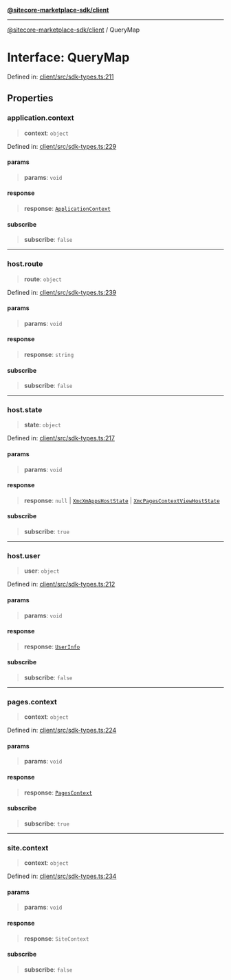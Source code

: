 [**@sitecore-marketplace-sdk/client**](../README.md)

***

[@sitecore-marketplace-sdk/client](../README.md) / QueryMap

# Interface: QueryMap

Defined in: [client/src/sdk-types.ts:211](https://github.com/Sitecore/marketplace-sdk/blob/893df143248e67d8c66e942a96045542130259a0/packages/client/src/sdk-types.ts#L211)

## Properties

### application.context

> **context**: `object`

Defined in: [client/src/sdk-types.ts:229](https://github.com/Sitecore/marketplace-sdk/blob/893df143248e67d8c66e942a96045542130259a0/packages/client/src/sdk-types.ts#L229)

#### params

> **params**: `void`

#### response

> **response**: [`ApplicationContext`](ApplicationContext.md)

#### subscribe

> **subscribe**: `false`

***

### host.route

> **route**: `object`

Defined in: [client/src/sdk-types.ts:239](https://github.com/Sitecore/marketplace-sdk/blob/893df143248e67d8c66e942a96045542130259a0/packages/client/src/sdk-types.ts#L239)

#### params

> **params**: `void`

#### response

> **response**: `string`

#### subscribe

> **subscribe**: `false`

***

### host.state

> **state**: `object`

Defined in: [client/src/sdk-types.ts:217](https://github.com/Sitecore/marketplace-sdk/blob/893df143248e67d8c66e942a96045542130259a0/packages/client/src/sdk-types.ts#L217)

#### params

> **params**: `void`

#### response

> **response**: `null` \| [`XmcXmAppsHostState`](XmcXmAppsHostState.md) \| [`XmcPagesContextViewHostState`](XmcPagesContextViewHostState.md)

#### subscribe

> **subscribe**: `true`

***

### host.user

> **user**: `object`

Defined in: [client/src/sdk-types.ts:212](https://github.com/Sitecore/marketplace-sdk/blob/893df143248e67d8c66e942a96045542130259a0/packages/client/src/sdk-types.ts#L212)

#### params

> **params**: `void`

#### response

> **response**: [`UserInfo`](UserInfo.md)

#### subscribe

> **subscribe**: `false`

***

### pages.context

> **context**: `object`

Defined in: [client/src/sdk-types.ts:224](https://github.com/Sitecore/marketplace-sdk/blob/893df143248e67d8c66e942a96045542130259a0/packages/client/src/sdk-types.ts#L224)

#### params

> **params**: `void`

#### response

> **response**: [`PagesContext`](PagesContext.md)

#### subscribe

> **subscribe**: `true`

***

### site.context

> **context**: `object`

Defined in: [client/src/sdk-types.ts:234](https://github.com/Sitecore/marketplace-sdk/blob/893df143248e67d8c66e942a96045542130259a0/packages/client/src/sdk-types.ts#L234)

#### params

> **params**: `void`

#### response

> **response**: `SiteContext`

#### subscribe

> **subscribe**: `false`
